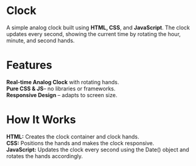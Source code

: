 # Clock
A simple analog clock built using **HTML, CSS**, and **JavaScript**. The clock updates every second, showing the current time by rotating the hour, minute, and second hands.

# Features

**Real-time Analog Clock** with rotating hands.<br>
**Pure CSS & JS**– no libraries or frameworks.<br>
**Responsive Design** – adapts to screen size.

# How It Works

**HTML:** Creates the clock container and clock hands.<br>
**CSS:** Positions the hands and makes the clock responsive.<br>
**JavaScript:** Updates the clock every second using the Date() object and rotates the hands accordingly.
